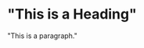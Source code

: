 <!DOCTYPE html>
<html>
<head>
<title>Page Title</title>
</head>
<body>

<h1>"This is a Heading"</h1>
<p>"This is a paragraph."</p>

</body>
</html>
